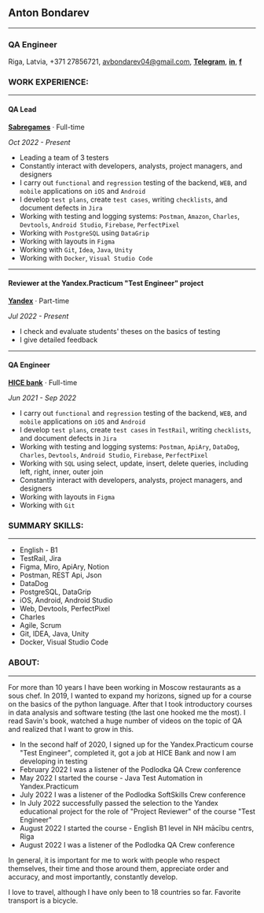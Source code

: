 ## **Anton Bondarev**
----------------------
### QA Engineer
Riga, Latvia, +371 27856721, avbondarev04@gmail.com, [**Telegram**](https://t.me/antonsbondarev), [**in**](https://www.linkedin.com/in/avbondarev/), [**f**](https://www.facebook.com/avbondarev04)
### **WORK EXPERIENCE:**

------------------------
#### QA Lead
[**Sabregames**](https://www.sabregames.com/) · Full-time

*Oct 2022 - Present*
* Leading a team of 3 testers
* Constantly interact with developers, analysts, project managers, and designers
* I carry out `functional` and `regression` testing of the backend, `WEB`, and `mobile` applications on `iOS` and `Android`
* I develop `test plans`, create `test cases`, writing `checklists`, and document defects in `Jira`
* Working with testing and logging systems: `Postman`, `Amazon`, `Charles`, `Devtools`, `Android Studio`, `Firebase`, `PerfectPixel`
* Working with `PostgreSQL` using `DataGrip`
* Working with layouts in `Figma`
* Working with `Git`, `Idea`, `Java`, `Unity`
* Working with `Docker`, `Visual Studio Code`
------------------------
#### Reviewer at the Yandex.Practicum "Test Engineer" project
[**Yandex**](https://practicum.yandex.ru/qa-engineer/) · Part-time

*Jul 2022 - Present*
* I check and evaluate students' theses on the basics of testing
* I give detailed feedback
--------------------------
#### QA Engineer
[**HICE bank**](https://hicebank.ru/) · Full-time

*Jun 2021 - Sep 2022*
* I carry out `functional` and `regression` testing of the backend, `WEB`, and `mobile` applications on `iOS` and `Android`
* I develop `test plans`, create `test cases` in `TestRail`, writing `checklists`, and document defects in `Jira`
* Working with testing and logging systems: `Postman`, `ApiAry`, `DataDog`, `Charles`, `Devtools`, `Android Studio`, `Firebase`, `PerfectPixel`
* Working with `SQL` using select, update, insert, delete queries, including left, right, inner, outer join
* Constantly interact with developers, analysts, project managers, and designers
* Working with layouts in `Figma`
* Working with `Git`
### **SUMMARY SKILLS:**
--------------------------
* English - B1
* TestRail, Jira
* Figma, Miro, ApiAry, Notion
* Postman, REST Api, Json
* DataDog
* PostgreSQL, DataGrip
* iOS, Android, Android Studio
* Web, Devtools, PerfectPixel
* Charles
* Agile, Scrum
* Git, IDEA, Java, Unity
* Docker, Visual Studio Code

### **ABOUT:**
---------------------------
For more than 10 years I have been working in Moscow restaurants as a sous chef. In 2019, I wanted to expand my horizons, signed up for a course on the basics of the python language. After that I took introductory courses in data analysis and software testing (the last one hooked me the most). I read Savin's book, watched a huge number of videos on the topic of QA and realized that I want to grow in this.

* In the second half of 2020, I signed up for the Yandex.Practicum course "Test Engineer", completed it, got a job at HICE Bank and now I am developing in testing
* February 2022 I was a listener of the Podlodka QA Crew conference
* May 2022 I started the course - Java Test Automation in Yandex.Practicum
* July 2022 I was a listener of the Podlodka SoftSkills Crew conference
* In July 2022 successfully passed the selection to the Yandex educational project for the role of "Project Reviewer" of the course "Test Engineer"
* August 2022 I started the course - English B1 level in NH mācību centrs, Riga
* August 2022 I was a listener of the Podlodka QA Crew conference

In general, it is important for me to work with people who respect themselves, their time and those around them, appreciate order and accuracy, and most importantly, constantly develop.

I love to travel, although I have only been to 18 countries so far. Favorite transport is a bicycle.
